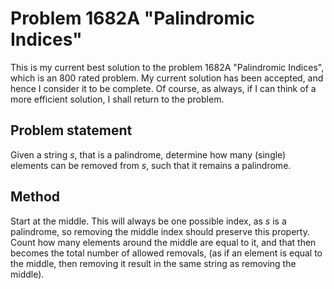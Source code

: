 # Problem 1682A "Palindromic Indices"
This is my current best solution to the problem 1682A "Palindromic Indices", which is an 800 rated problem. My current solution has been accepted, and hence I consider it to be complete. Of course, as always, if I can think of a more efficient solution, I shall return to the problem. 

## Problem statement
Given a string $s$, that is a palindrome, determine how many (single) elements can be removed from $s$, such that it remains a palindrome.

## Method
Start at the middle. This will always be one possible index, as $s$ is a palindrome, so removing the middle index should preserve this property. Count how many elements around the middle are equal to it, and that then becomes the total number of allowed removals, (as if an element is equal to the middle, then removing it result in the same string as removing the middle).